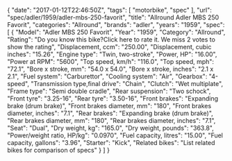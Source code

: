 {
    "date": "2017-01-12T22:46:50Z",
    "tags": [
        "motorbike",
        "spec"
    ],
    "url": "spec\/adler\/1959\/adler-mbs-250-favorit",
    "title": "Allround Adler MBS 250 Favorit",
    "categories": "Allround",
    "brands": "adler",
    "years": "1959",
    "spec": [
        {
            "Model": "Adler MBS 250 Favorit",
            "Year": "1959",
            "Category": "Allround",
            "Rating": "Do you know this bike?Click here to rate it. We miss 2 votes to show the rating",
            "Displacement, ccm": "250.00",
            "Displacement, cubic inches": "15.26",
            "Engine type": "Twin, two-stroke",
            "Power, HP": "16.00",
            "Power at RPM": "5600",
            "Top speed, km\/h": "116.0",
            "Top speed, mph": "72.1",
            "Bore x stroke, mm": "54.0 x 54.0",
            "Bore x stroke, inches": "2.1 x 2.1",
            "Fuel system": "Carburettor",
            "Cooling system": "Air",
            "Gearbox": "4-speed",
            "Transmission type,final drive": "Chain",
            "Clutch": "Wet multiplate",
            "Frame type": "Semi double cradle",
            "Rear suspension": "Two schock",
            "Front tyre": "3.25-16",
            "Rear tyre": "3.50-16",
            "Front brakes": "Expanding brake (drum brake)",
            "Front brakes diameter, mm": "180",
            "Front brakes diameter, inches": "7.1",
            "Rear brakes": "Expanding brake (drum brake)",
            "Rear brakes diameter, mm": "180",
            "Rear brakes diameter, inches": "7.1",
            "Seat": "Dual",
            "Dry weight, kg": "165.0",
            "Dry weight, pounds": "363.8",
            "Power\/weight ratio, HP\/kg": "0.0970",
            "Fuel capacity, litres": "15.00",
            "Fuel capacity, gallons": "3.96",
            "Starter": "Kick",
            "Related bikes": "List related bikes for comparison of specs"
        }
    ]
}